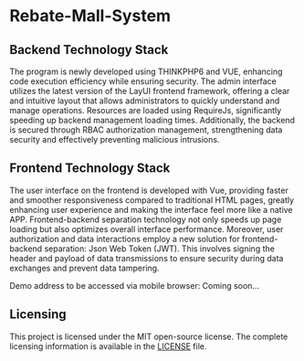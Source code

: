 # Rebate-Mall-System

## Backend Technology Stack
The program is newly developed using THINKPHP6 and VUE, enhancing code execution efficiency while ensuring security. The admin interface utilizes the latest version of the LayUI frontend framework, offering a clear and intuitive layout that allows administrators to quickly understand and manage operations. Resources are loaded using RequireJs, significantly speeding up backend management loading times. Additionally, the backend is secured through RBAC authorization management, strengthening data security and effectively preventing malicious intrusions.

## Frontend Technology Stack
The user interface on the frontend is developed with Vue, providing faster and smoother responsiveness compared to traditional HTML pages, greatly enhancing user experience and making the interface feel more like a native APP. Frontend-backend separation technology not only speeds up page loading but also optimizes overall interface performance. Moreover, user authorization and data interactions employ a new solution for frontend-backend separation: Json Web Token (JWT). This involves signing the header and payload of data transmissions to ensure security during data exchanges and prevent data tampering.

Demo address to be accessed via mobile browser: Coming soon...

## Licensing
This project is licensed under the MIT open-source license. The complete licensing information is available in the [LICENSE](https://github.com/iwei000/Rebate-Mall-System/blob/main/LICENSE) file.
